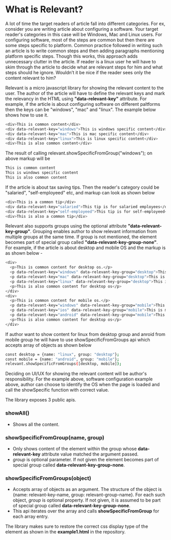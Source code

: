 # What is Relevant?

A lot of time the target readers of article fall into different categories. For ex, consider you are writing article about configuring a software. Your target reader's categories in this case will be Windows, Mac and Linux users. For configuring software, most of the steps are common but then there are some steps specific to platform. Common practice followed in writing such an article is to write common steps and then adding paragraphs mentioning platform specific steps. Though this works, this approach adds unnecessary clutter in the article. If reader is a linux user he will have to skim through the article to decide what are relevant steps for him and what steps should he ignore. Wouldn’t it be nice if the reader sees only the content relevant to him? 

Relevant is a micro javascript library for showing the relevant content to the user. The author of the article will have to define the relevant keys and mark the relevancy in the HTML using **"data-relevant-key"** attribute. For example, if the article is about configuring software on different paltforms then the keys can be "windows", "mac" and "linux". The example below shows how to use it. 
```sh
<div>This is common content</div>
<div data-relevant-key="windows">This is windows specific content</div>
<div data-relevant-key="mac">This is mac specific content</div>
<div data-relevant-key="linux">This is linux specific content</div>
<div>This is also common content</div>
```
The result of calling relevant.showSpecificFromGroup("windows"); on above markup will be
```sh
This is common content
This is windows specific content
This is also common content
```
If the article is about tax saving tips. Then the reader's category could be "salaried", "self-employeed" etc, and markup can look as shown below
```sh
<div>This is a common tip</div>
<div data-relevant-key="salaried">This tip is for salaried employees</div>
<div data-relevant-key="self-employeed">This tip is for self-employeed</div>
<div>This is also a common tip</div>
```
Relevant also supports groups using the optional attribute **"data-relevant-key-group"**. Grouping enables author to show relevant information from multiple groups at the same time. If group is not mentioned, the element becomes part of special group called **"data-relevant-key-group-none"**.
For example, if the article is about desktop and mobile OS and the markup is as shown below - 

```sh
<div>
  <p>This is common content for desktop os.</p>
  <p data-relevant-key="windows" data-relevant-key-group="desktop">This is windows specific content</p>
  <p data-relevant-key="mac" data-relevant-key-group="desktop">This is mac specific content</p>
  <p data-relevant-key="linux" data-relevant-key-group="desktop">This is linux specific content</p>
  <p>This is also common content for desktop os</p>
</div>
<div>
  <p>This is common content for mobile os.</p>
  <p data-relevant-key="windows" data-relevant-key-group="mobile">This is windows specific content</p>
  <p data-relevant-key="ios" data-relevant-key-group="mobile">This is mac specific content</p>
  <p data-relevant-key="android" data-relevant-key-group="mobile">This is linux specific content</p>
  <p>This is also common content for desktop os</p>
</div>

```
If author want to show content for linux from desktop group and anroid from mobile group he will have to use showSpecificFromGroups api which accepts array of objects as shown below

```sh
const desktop = {name: "linux", group: "desktop"};
const mobile = {name: "android", group: "mobile"};
relevant.showSpecificFromGroups([desktop, mobile]);
```

Deciding on UI/UX for showing the relevant content will be author's responsibility. For the example above, software configuration example above, author can choose to identify the OS when the page is loaded and call the showSpecific function with correct value. 

The library exposes 3 public apis.

### **showAll()** 
- Shows all the content.
### **showSpecificFromGroup(name, group)** 
- Only shows content of the element within the group whose **data-relevant-key** attribute value matched the argument passed.
- *group* is optional parameter. If not given the element becomes part of special group called **data-relevant-key-group-none**.

### **showSpecificFromGroups(object)**
- Accepts array of objects as an argument. The structure of the object is {name: relevant-key-name, group: relevant-group-name}. For each such object, *group* is optional property. If not given, it is assumed to be part of special group called **data-relevant-key-group-none**.
- This api iterates over the array and calls **showSpecificFromGroup** for each array entry.


The library makes sure to restore the correct css display type of the element as shown in the **example1.html** in the repository.